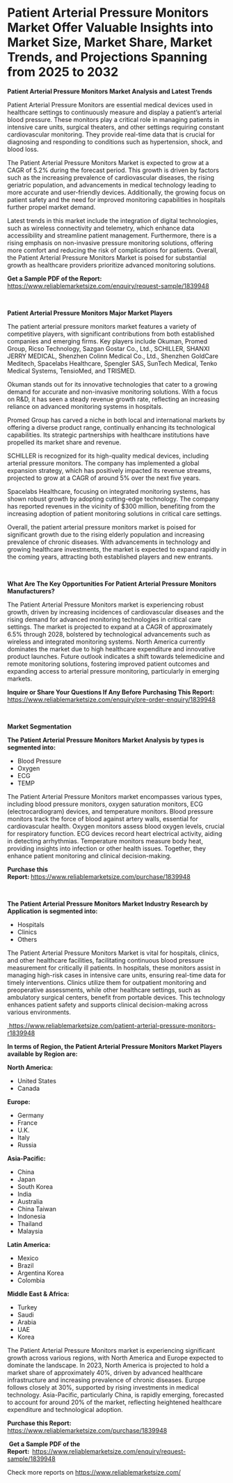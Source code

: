 <p><h1>Patient Arterial Pressure Monitors Market Offer Valuable Insights into Market Size, Market Share, Market Trends, and Projections Spanning from 2025 to 2032</h1></p><p><strong>Patient Arterial Pressure Monitors Market Analysis and Latest Trends</strong></p>
<p><p>Patient Arterial Pressure Monitors are essential medical devices used in healthcare settings to continuously measure and display a patient’s arterial blood pressure. These monitors play a critical role in managing patients in intensive care units, surgical theaters, and other settings requiring constant cardiovascular monitoring. They provide real-time data that is crucial for diagnosing and responding to conditions such as hypertension, shock, and blood loss.</p><p>The Patient Arterial Pressure Monitors Market is expected to grow at a CAGR of 5.2% during the forecast period. This growth is driven by factors such as the increasing prevalence of cardiovascular diseases, the rising geriatric population, and advancements in medical technology leading to more accurate and user-friendly devices. Additionally, the growing focus on patient safety and the need for improved monitoring capabilities in hospitals further propel market demand.</p><p>Latest trends in this market include the integration of digital technologies, such as wireless connectivity and telemetry, which enhance data accessibility and streamline patient management. Furthermore, there is a rising emphasis on non-invasive pressure monitoring solutions, offering more comfort and reducing the risk of complications for patients. Overall, the Patient Arterial Pressure Monitors Market is poised for substantial growth as healthcare providers prioritize advanced monitoring solutions.</p></p>
<p><strong>Get a Sample PDF of the Report:&nbsp;</strong> <a href="https://www.reliablemarketsize.com/enquiry/request-sample/1839948?utm_campaign=2533&utm_medium=2&utm_source=Github&utm_content=ia&utm_term=05032025&utm_id=patient-arterial-pressure-monitors">https://www.reliablemarketsize.com/enquiry/request-sample/1839948</a></p>
<p>&nbsp;</p>
<p><strong>Patient Arterial Pressure Monitors Major Market Players</strong></p>
<p><p>The patient arterial pressure monitors market features a variety of competitive players, with significant contributions from both established companies and emerging firms. Key players include Okuman, Promed Group, Ricso Technology, Sazgan Gostar Co., Ltd., SCHILLER, SHANXI JERRY MEDICAL, Shenzhen Colinn Medical Co., Ltd., Shenzhen GoldCare Meditech, Spacelabs Healthcare, Spengler SAS, SunTech Medical, Tenko Medical Systems, TensioMed, and TRISMED.</p><p>Okuman stands out for its innovative technologies that cater to a growing demand for accurate and non-invasive monitoring solutions. With a focus on R&D, it has seen a steady revenue growth rate, reflecting an increasing reliance on advanced monitoring systems in hospitals.</p><p>Promed Group has carved a niche in both local and international markets by offering a diverse product range, continually enhancing its technological capabilities. Its strategic partnerships with healthcare institutions have propelled its market share and revenue.</p><p>SCHILLER is recognized for its high-quality medical devices, including arterial pressure monitors. The company has implemented a global expansion strategy, which has positively impacted its revenue streams, projected to grow at a CAGR of around 5% over the next five years.</p><p>Spacelabs Healthcare, focusing on integrated monitoring systems, has shown robust growth by adopting cutting-edge technology. The company has reported revenues in the vicinity of $300 million, benefiting from the increasing adoption of patient monitoring solutions in critical care settings.</p><p>Overall, the patient arterial pressure monitors market is poised for significant growth due to the rising elderly population and increasing prevalence of chronic diseases. With advancements in technology and growing healthcare investments, the market is expected to expand rapidly in the coming years, attracting both established players and new entrants.</p></p>
<p>&nbsp;</p>
<p><strong>What Are The Key Opportunities For Patient Arterial Pressure Monitors Manufacturers?</strong></p>
<p><p>The Patient Arterial Pressure Monitors market is experiencing robust growth, driven by increasing incidences of cardiovascular diseases and the rising demand for advanced monitoring technologies in critical care settings. The market is projected to expand at a CAGR of approximately 6.5% through 2028, bolstered by technological advancements such as wireless and integrated monitoring systems. North America currently dominates the market due to high healthcare expenditure and innovative product launches. Future outlook indicates a shift towards telemedicine and remote monitoring solutions, fostering improved patient outcomes and expanding access to arterial pressure monitoring, particularly in emerging markets.</p></p>
<p><strong>Inquire or Share Your Questions If Any Before Purchasing This Report:</strong> <a href="https://www.reliablemarketsize.com/enquiry/pre-order-enquiry/1839948?utm_campaign=2533&utm_medium=2&utm_source=Github&utm_content=ia&utm_term=05032025&utm_id=patient-arterial-pressure-monitors">https://www.reliablemarketsize.com/enquiry/pre-order-enquiry/1839948</a></p>
<p>&nbsp;</p>
<p><strong>Market Segmentation</strong></p>
<p><strong>The Patient Arterial Pressure Monitors Market Analysis by types is segmented into:</strong></p>
<p><ul><li>Blood Pressure</li><li>Oxygen</li><li>ECG</li><li>TEMP</li></ul></p>
<p><p>The Patient Arterial Pressure Monitors market encompasses various types, including blood pressure monitors, oxygen saturation monitors, ECG (electrocardiogram) devices, and temperature monitors. Blood pressure monitors track the force of blood against artery walls, essential for cardiovascular health. Oxygen monitors assess blood oxygen levels, crucial for respiratory function. ECG devices record heart electrical activity, aiding in detecting arrhythmias. Temperature monitors measure body heat, providing insights into infection or other health issues. Together, they enhance patient monitoring and clinical decision-making.</p></p>
<p><strong>Purchase this Report:&nbsp;</strong><a href="https://www.reliablemarketsize.com/purchase/1839948?utm_campaign=2533&utm_medium=2&utm_source=Github&utm_content=ia&utm_term=05032025&utm_id=patient-arterial-pressure-monitors">https://www.reliablemarketsize.com/purchase/1839948</a></p>
<p>&nbsp;</p>
<p><strong>The Patient Arterial Pressure Monitors Market Industry Research by Application is segmented into:</strong></p>
<p><ul><li>Hospitals</li><li>Clinics</li><li>Others</li></ul></p>
<p><p>The Patient Arterial Pressure Monitors Market is vital for hospitals, clinics, and other healthcare facilities, facilitating continuous blood pressure measurement for critically ill patients. In hospitals, these monitors assist in managing high-risk cases in intensive care units, ensuring real-time data for timely interventions. Clinics utilize them for outpatient monitoring and preoperative assessments, while other healthcare settings, such as ambulatory surgical centers, benefit from portable devices. This technology enhances patient safety and supports clinical decision-making across various environments.</p></p>
<p><a href="https://www.reliablemarketsize.com/patient-arterial-pressure-monitors-r1839948?utm_campaign=2533&utm_medium=2&utm_source=Github&utm_content=ia&utm_term=05032025&utm_id=patient-arterial-pressure-monitors">&nbsp;https://www.reliablemarketsize.com/patient-arterial-pressure-monitors-r1839948</a></p>
<p><strong>In terms of Region, the Patient Arterial Pressure Monitors Market Players available by Region are:</strong></p>
<p>
    <p> <strong> North America: </strong>
        <ul>
            <li>United States</li>
            <li>Canada</li>
        </ul>
        </p> 
    <p> <strong> Europe: </strong>
        <ul>
            <li>Germany</li>
            <li>France</li>
            <li>U.K.</li>
            <li>Italy</li>
            <li>Russia</li>
        </ul>
        </p> 
    <p> <strong> Asia-Pacific: </strong>
        <ul>
            <li>China</li>
            <li>Japan</li>
            <li>South Korea</li>
            <li>India</li>
            <li>Australia</li>
            <li>China Taiwan</li>
            <li>Indonesia</li>
            <li>Thailand</li>
            <li>Malaysia</li>
        </ul>
        </p> 
    <p> <strong> Latin America: </strong>
        <ul>
            <li>Mexico</li>
            <li>Brazil</li>
            <li>Argentina Korea</li>
            <li>Colombia</li>
        </ul>
        </p> 
    <p> <strong> Middle East & Africa: </strong>
        <ul>
            <li>Turkey</li>
            <li>Saudi</li>
            <li>Arabia</li>
            <li>UAE</li>
            <li>Korea</li>
        </ul>
    </p>
    </p>
<p><p>The Patient Arterial Pressure Monitors market is experiencing significant growth across various regions, with North America and Europe expected to dominate the landscape. In 2023, North America is projected to hold a market share of approximately 40%, driven by advanced healthcare infrastructure and increasing prevalence of chronic diseases. Europe follows closely at 30%, supported by rising investments in medical technology. Asia-Pacific, particularly China, is rapidly emerging, forecasted to account for around 20% of the market, reflecting heightened healthcare expenditure and technological adoption.</p></p>
<p><strong>Purchase this Report: </strong><a href="https://www.reliablemarketsize.com/purchase/1839948?utm_campaign=2533&utm_medium=2&utm_source=Github&utm_content=ia&utm_term=05032025&utm_id=patient-arterial-pressure-monitors">https://www.reliablemarketsize.com/purchase/1839948</a></p>
<p>&nbsp;<strong>Get a Sample PDF of the Report:&nbsp;&nbsp;</strong><a href="https://www.reliablemarketsize.com/enquiry/request-sample/1839948?utm_campaign=2533&utm_medium=2&utm_source=Github&utm_content=ia&utm_term=05032025&utm_id=patient-arterial-pressure-monitors">https://www.reliablemarketsize.com/enquiry/request-sample/1839948</a></p>
<p><strong></strong></p>
<p>Check more reports on <a href="https://www.reliablemarketsize.com/?utm_campaign=2533&utm_medium=2&utm_source=Github&utm_content=ia&utm_term=05032025&utm_id=patient-arterial-pressure-monitors">https://www.reliablemarketsize.com/</a></p>